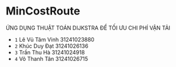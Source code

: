 # MinCostRoute
ỨNG DỤNG THUẬT TOÁN DIJKSTRA ĐỂ TỐI ƯU CHI PHÍ VẬN TẢI
- `1` Lê Vủ Tâm Vinh 31241023880
- `2` Khúc Duy Đạt 31241026136
- `3` Trần Thu Hà 31241024918
- `4` Võ Thanh Tân 31241026715

